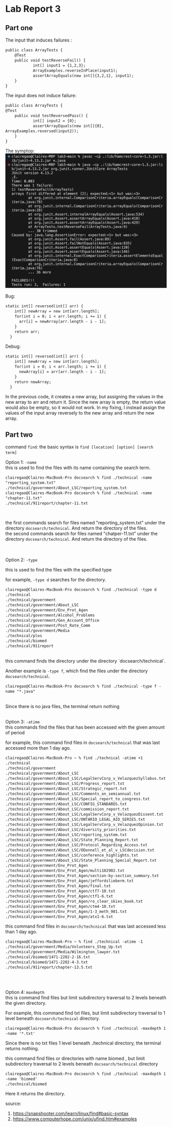 <h1>Lab Report 3</h1>

<h2>Part one</h2>

The input that induces failures :
```
public class ArrayTests {
	@Test 
	public void testReverseFail() {
    		int[] input1 = {1,2,3};
    		ArrayExamples.reverseInPlace(input1);
    		assertArrayEquals(new int[]{3,2,1}, input1);
	}
}
```

The input does not induce failure:

```
public class ArrayTests {
@Test
	public void testReversedPass() {
    		int[] input2 = {0};
    		assertArrayEquals(new int[]{0}, ArrayExamples.reversed(input2));
  	}
}
```

The symptop: 
![Updated Image](terminal.png)

Bug:
```
static int[] reversed(int[] arr) {
    int[] newArray = new int[arr.length];
    for(int i = 0; i < arr.length; i += 1) {
      arr[i] = newArray[arr.length - i - 1];
    }
    return arr;
  }
```

Debug:
```
static int[] reversed(int[] arr) {
    int[] newArray = new int[arr.length];
    for(int i = 0; i < arr.length; i += 1) {
      newArray[i] = arr[arr.length - i - 1];
    }
    return newArray;
  }
```
In the previous code, it creates a new array, but assigning the values in the new array to arr and return it. Since the new array is empty, the return value would also be empty, so it would not work. In my fixing, I instead assign the values of the input array reversely to the new array and return the new array. 

<h2>Part two</h2>

command `find`: </n>
the basic syntax is `find [location] [option] [search term]` 
</n>

Option 1: `-name` 
<br>
this is used to find the files with its name containing the search term.

```
clairegao@Claires-MacBook-Pro docsearch % find ./technical -name "reporting_system.txt"
./technical/government/About_LSC/reporting_system.txt
clairegao@Claires-MacBook-Pro docsearch % find ./technical -name "chapter-11.txt"      
./technical/911report/chapter-11.txt
```
<br>

the first commands search for files named "reporting_system.txt" under the directory `docsearch/technical`. And return the directory of the files.
<br>
the second commands search for files named "chatper-11.txt" under the directory `docsearch/technical`. And return the directory of the files. 
<br>
<br>
<br>

Option 2: `-type`
 <br>

this is used to find the files with the specified type

for example, `-type d` searches for the directory. 
```
clairegao@Claires-MacBook-Pro docsearch % find ./technical -type d
./technical
./technical/government
./technical/government/About_LSC
./technical/government/Env_Prot_Agen
./technical/government/Alcohol_Problems
./technical/government/Gen_Account_Office
./technical/government/Post_Rate_Comm
./technical/government/Media
./technical/plos
./technical/biomed
./technical/911report
```
<br>
this command finds the directory under the directory `docsearch/technical`.
<br>

Another example is `-type f`, which find the files under the directory `docsearch/technical`.
```
clairegao@Claires-MacBook-Pro docsearch % find ./technical -type f -name "*.java"
```
 <br>
 Since there is no java files, the terminal return nothing 
<br>
<br>


Option 3: `-atime`
 <br>
this commands find the files that has been accessed with the given amount of period

for example, this command find files in `docsearch/technical` that was last accessed more than 1 day ago.
```
clairegao@Claires-MacBook-Pro ~ % find ./technical -atime +1
./technical
./technical/government
./technical/government/About_LSC
./technical/government/About_LSC/LegalServCorp_v_VelazquezSyllabus.txt
./technical/government/About_LSC/Progress_report.txt
./technical/government/About_LSC/Strategic_report.txt
./technical/government/About_LSC/Comments_on_semiannual.txt
./technical/government/About_LSC/Special_report_to_congress.txt
./technical/government/About_LSC/CONFIG_STANDARDS.txt
./technical/government/About_LSC/commission_report.txt
./technical/government/About_LSC/LegalServCorp_v_VelazquezDissent.txt
./technical/government/About_LSC/ONTARIO_LEGAL_AID_SERIES.txt
./technical/government/About_LSC/LegalServCorp_v_VelazquezOpinion.txt
./technical/government/About_LSC/diversity_priorities.txt
./technical/government/About_LSC/reporting_system.txt
./technical/government/About_LSC/State_Planning_Report.txt
./technical/government/About_LSC/Protocol_Regarding_Access.txt
./technical/government/About_LSC/ODonnell_et_al_v_LSCdecision.txt
./technical/government/About_LSC/conference_highlights.txt
./technical/government/About_LSC/State_Planning_Special_Report.txt
./technical/government/Env_Prot_Agen
./technical/government/Env_Prot_Agen/multi102902.txt
./technical/government/Env_Prot_Agen/section-by-section_summary.txt
./technical/government/Env_Prot_Agen/jeffordslieberm.txt
./technical/government/Env_Prot_Agen/final.txt
./technical/government/Env_Prot_Agen/ctf7-10.txt
./technical/government/Env_Prot_Agen/ctf1-6.txt
./technical/government/Env_Prot_Agen/ro_clear_skies_book.txt
./technical/government/Env_Prot_Agen/ctm4-10.txt
./technical/government/Env_Prot_Agen/1-3_meth_901.txt
./technical/government/Env_Prot_Agen/atx1-6.txt
```

this command find files in `docsearch/techcnical` that was last accessed less than 1 day ago.
```
clairegao@Claires-MacBook-Pro ~ % find ./technical -atime -1
./technical/government/Media/Volunteers_Step_Up.txt
./technical/government/Media/Wilmington_lawyer.txt
./technical/biomed/1471-2202-2-16.txt
./technical/biomed/1471-2202-4-3.txt
./technical/911report/chapter-13.5.txt
```
 <br>
  <br>
  
Option 4: `maxdepth`
<br>
this is command find files but limit subdirectory traversal to 2 levels beneath the given directory.</n>

For example, this command find txt files, but limit subdirectory traversal to 1 level beneath `docsearch/technical` directory. 
```
clairegao@Claires-MacBook-Pro docsearch % find ./technical -maxdepth 1 -name '*.txt' 
```
Since there is no txt files 1 level beneath ./technical directory, the terminal returns nothing.
<br>

this command find files or directories with name biomed , but limit subdirectory traversal to 2 levels beneath `docsearch/technical` directory
```
clairegao@Claires-MacBook-Pro docsearch % find ./technical -maxdepth 1 -name 'biomed'
./technical/biomed
```
Here it returns the directory.

source: 
1. https://snapshooter.com/learn/linux/find#basic-syntax
2. https://www.computerhope.com/unix/ufind.htm#examples

